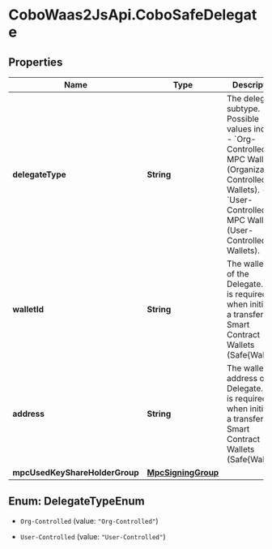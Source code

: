 # CoboWaas2JsApi.CoboSafeDelegate

## Properties

Name | Type | Description | Notes
------------ | ------------- | ------------- | -------------
**delegateType** | **String** | The delegator subtype. Possible values include: - &#x60;Org-Controlled&#x60;: MPC Wallets (Organization-Controlled Wallets). - &#x60;User-Controlled&#x60;: MPC Wallets (User-Controlled Wallets).  | [default to &#39;Org-Controlled&#39;]
**walletId** | **String** | The wallet ID of the Delegate. This is required when initiating a transfer from Smart Contract Wallets (Safe{Wallet}). | 
**address** | **String** | The wallet address of the Delegate. This is required when initiating a transfer from Smart Contract Wallets (Safe{Wallet}). | 
**mpcUsedKeyShareHolderGroup** | [**MpcSigningGroup**](MpcSigningGroup.md) |  | 



## Enum: DelegateTypeEnum


* `Org-Controlled` (value: `"Org-Controlled"`)

* `User-Controlled` (value: `"User-Controlled"`)




